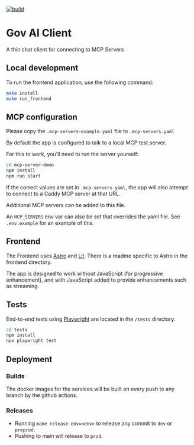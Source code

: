 [![build](https://github.com/i-dot-ai/gov-ai-client/actions/workflows/build.yml/badge.svg?branch=main)](https://github.com/i-dot-ai/gov-ai-client/actions/workflows/build.yml?query=branch%3Amain)

# Gov AI Client

A thin chat client for connecting to MCP Servers


## Local development

To run the frontend application, use the following command:

```bash
make install
make run_frontend
```


## MCP configuration

Please copy the `.mcp-servers-example.yaml` file to `.mcp-servers.yaml`

By default the app is configured to talk to a local MCP test server.

For this to work, you'll need to run the server yourself:

```bash
cd mcp-server-demo
npm install
npm run start
```

If the correct values are set in `.mcp-servers.yaml`, the app will also attempt to connect to
a Caddy MCP server at that URL.

Additional MCP servers can be added to this file.

An `MCP_SERVERS` env var can also be set that overrides the yaml file. See `.env.example` for an example of this.


## Frontend

The Frontend uses [Astro](https://astro.build/) and [Lit](https://lit.dev/). There is a readme specific to Astro in the frontend directory.

The app is designed to work without JavaScript (for progressive enhancement), and with JavaScript added to provide enhancements such as streaming.


## Tests

End-to-end tests using [Playwright](https://playwright.dev/) are located in the `/tests` directory.

```bash
cd tests
npm install
npx playwright test
```


## Deployment

### Builds

The docker images for the services will be built on every push to any branch by the github actions.

### Releases

- Running `make release env=<env>` to release any commit to `dev` or `preprod`.
- Pushing to main will release to `prod`.
